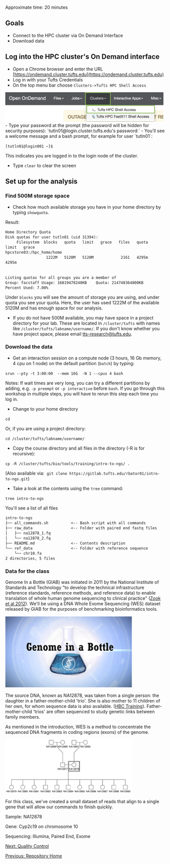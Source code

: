 Approximate time: 20 minutes

## Goals
- Connect to the HPC cluster via On Demand Interface
- Download data

## Log into the HPC cluster's On Demand interface
- Open a Chrome browser and enter the URL [https://ondemand.cluster.tufts.edu](https://ondemand.cluster.tufts.edu)
- Log in with your Tufts Credentials
- On the top menu bar choose `Clusters->Tufts HPC Shell Access`
<img src="../img/od_terminal.png" width="500">
- Type your password at the prompt (the password will be hidden for security purposes):
`tutln01@login.cluster.tufts.edu's password:`
- You'll see a welcome message and a bash prompt, for example for user `tutln01`:

`[tutln01@login001 ~]$`

This indicates you are logged in to the login node of the cluster.
- Type `clear` to clear the screen

## Set up for the analysis

### Find 500M storage space

- Check how much available storage you have in your home directory by typing `showquota`.

Result:
```
Home Directory Quota
Disk quotas for user tutln01 (uid 31394):
     Filesystem  blocks   quota   limit   grace   files   quota   limit   grace
hpcstore03:/hpc_home/home
                  1222M   5120M   5120M            2161   4295m   4295m        


Listing quotas for all groups you are a member of
Group: facstaff	Usage: 16819478240KB	Quota: 214748364800KB	Percent Used: 7.00%
```

Under `blocks` you will see the amount of storage you are using, and under quota you see your quota.
Here, the user has used 1222M of the available 5120M and has enough space for our analysis.

- If you do not have 500M available, you may have space in a project directory for your lab.
These are located in `/cluster/tufts` with names like `/cluster/tufts/labname/username/`.
If you don't know whether you have project space, please email [tts-research@tufts.edu](mailto:tts-research@tufts.edu).

### Download the data
- Get an interaction session on a compute node (3 hours, 16 Gb memory, 4 cpu on 1 node) on the default partition (`batch`) by typing:

`srun --pty -t 3:00:00  --mem 16G  -N 1 --cpus 4 bash`

Notes: 
If wait times are very long, you can try a different partitions by adding, e.g. `-p preempt` or `-p interactive` before `bash`.
If you go through this workshop in multiple steps, you will have to rerun this step each time you log in.

- Change to your home directory

`cd `

Or, if you are using a project directory:

`cd /cluster/tufts/labname/username/`

- Copy the course directory and all files in the directory (-R is for recursive):   

`cp -R /cluster/tufts/bio/tools/training/intro-to-ngs/ .`   

(Also available via:  `git clone https://gitlab.tufts.edu/rbator01/intro-to-ngs.git`)

- Take a look at the contents using the `tree` command:

`tree intro-to-ngs`

You'll see a list of all files
```
intro-to-ngs
├── all_commands.sh          <-- Bash script with all commands
├── raw_data                 <-- Folder with paired end fastq files
│   ├── na12878_1.fq         
│   └── na12878_2.fq
├── README.md                <-- Contents description
└── ref_data                 <-- Folder with reference sequence
    └── chr10.fa
2 directories, 5 files
```

### Data for the class

Genome In a Bottle (GIAB) was initiated in 2011 by the National Institute of Standards and Technology "to develop the technical infrastructure (reference standards, reference methods, and reference data) to enable translation of whole human genome sequencing to clinical practice"
([Zook et al 2012](https://www.nist.gov/programs-projects/genome-bottle)).  We'll be using a DNA Whole Exome Sequencing (WES) dataset released by GIAB for the purposes of benchmarking bioinformatics tools.

<img src="../img/giab.png" width="400">

The source DNA, known as NA12878, was taken from a single person: the daughter in a father-mother-child 'trio'.
She is also mother to 11 children of her own, for whom sequence data is also available. ([HBC Training](https://hbctraining.github.io/In-depth-NGS-Data-Analysis-Course/sessionVI/lessons/01_alignment.html)).
Father-mother-child 'trios' are often sequenced to study genetic links between family members.

As mentioned in the introduction, WES is a method to concentrate the sequenced DNA fragments in coding regions (exons) of the genome.

<img src="../img/NA12878.png" width="400">

For this class, we've created a small dataset of reads that align to a single gene that will allow our commands to finish quickly.

Sample: NA12878

Gene: Cyp2c19 on chromosome 10

Sequencing: Illumina, Paired End, Exome

[Next: Quality Control](02_Quality_Control.md)

[Previous: Repository Home](../README.md)